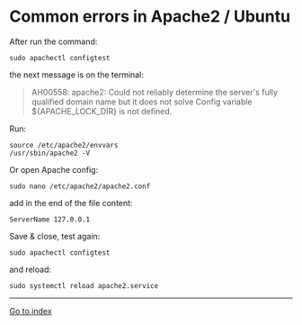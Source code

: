 # Common errors in Apache2 / Ubuntu

After run the command:

	sudo apachectl configtest

the next message is on the terminal:

> AH00558: apache2: Could not reliably determine the server's fully qualified domain name but it does not solve Config variable ${APACHE_LOCK_DIR} is not defined.

Run:

	source /etc/apache2/envvars
	/usr/sbin/apache2 -V

Or open Apache config:

	sudo nano /etc/apache2/apache2.conf

add in the end of the file content:

	ServerName 127.0.0.1

Save & close, test again:

	sudo apachectl configtest

and reload:

	sudo systemctl reload apache2.service


***

[Go to index](../../README.md)
